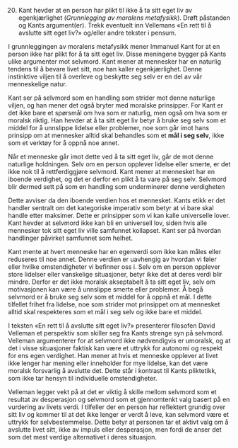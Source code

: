  20. Kant hevder at en person har plikt til ikke å ta sitt eget liv av egenkjærlighet (_Grunnlegging av moralens metafysikk_). Drøft påstanden og Kants argument(er). Trekk eventuelt inn Vellemans «En rett til å avslutte sitt eget liv?» og/eller andre tekster i pensum.

I grunnleggingen av moralens metafysikk mener Immanuel Kant for at en person ikke har plikt for å ta sitt eget liv. Disse meningene bygger på Kants ulike argumenter mot selvmord. Kant mener at mennesker har en naturlig tendens til å bevare livet sitt, noe han kaller egenkjærlighet. Denne instinktive viljen til å overleve og beskytte seg selv er en del av vår menneskelige natur.

Kant ser på selvmord som en handling som strider mot denne naturlige viljen, og han mener det også bryter med moralske prinsipper. For Kant er det ikke bare et spørsmål om hva som er naturlig, men også om hva som er moralsk riktig. Han hevder at å ta sitt eget liv betyr å bruke seg selv som et middel for å unnslippe lidelse eller problemer, noe som går imot hans prinsipp om at mennesker alltid skal behandles som et **mål i seg selv**, ikke som et verktøy for å oppnå noe annet.

Når et menneske går imot dette ved å ta sitt eget liv, går de mot denne naturlige holdningen. Selv om en person opplever lidelse eller smerte, er det ikke nok til å rettferdiggjøre selvmord. Kant mener at mennesket har en iboende verdighet, og det er derfor en plikt å ta vare på seg selv. Selvmord blir dermed sett på som en handling som underminerer denne verdigheten

Dette avviser da den iboende verdien hos et mennesket. Kants etikk er det handler sentralt om det kategoriske imperativ som betyr at vi bare skal handle etter maksimer. Dette er prinsipper som vi kan kalle universelle lover. Kant hevder at selvmord ikke kan bli en universell lov, siden hvis alle mennesker tok sitt eget liv ville samfunnet kollapset. Kant ser på hvordan handlinger påvirket samfunnet som helhet. 

Kant mente at hvert menneske har en egenverdi som ikke kan måles eller reduseres til noe annet. Denne verdien er uavhengig av hvordan vi føler eller hvilke omstendigheter vi befinner oss i. Selv om en person opplever store lidelser eller vanskelige situasjoner, betyr ikke det at deres verdi blir mindre. Derfor er det ikke moralsk akseptabelt å ta sitt eget liv, selv om motivasjonen kan være å unnslippe smerte eller problemer. Å begå selvmord er å bruke seg selv som et middel for å oppnå et mål. I dette tilfellet frihet fra lidelse, noe som strider mot prinsippet om at mennesket alltid skal respekteres som et mål i seg selv og ikke bare et middel.

I teksten «En rett til å avslutte sitt eget liv?» presenterer filosofen David Velleman et perspektiv som skiller seg fra Kants strenge syn på selvmord. Velleman argumenterer for at selvmord ikke nødvendigvis er umoralsk, og at det i visse situasjoner faktisk kan være et uttrykk for autonomi og respekt for ens egen verdighet. Han mener at hvis et menneske opplever at livet ikke lenger har mening eller inneholder for mye lidelse, kan det være moralsk forsvarlig å avslutte det. Dette står i kontrast til Kants pliktetikk, som ikke tar hensyn til individuelle omstendigheter.

Velleman legger vekt på at det er viktig å skille mellom selvmord som et resultat av desperasjon og selvmord som et gjennomtenkt valg basert på en vurdering av livets verdi. I tilfeller der en person har reflektert grundig over sitt liv og kommer til at det ikke lenger er verdt å leve, kan selvmord være et uttrykk for selvbestemmelse. Dette betyr at personen tar et aktivt valg om å avslutte livet sitt, ikke av impuls eller desperasjon, men fordi de anser det som det mest verdige alternativet i deres situasjon.